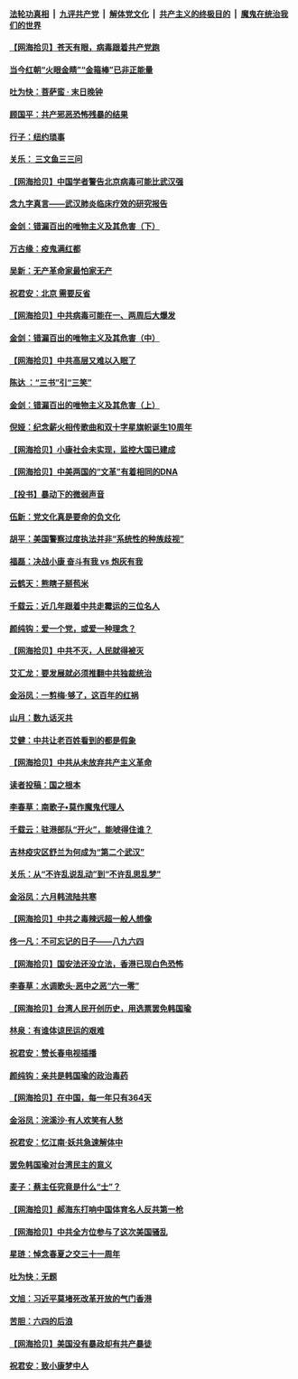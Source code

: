 ####  [法轮功真相](../../../../basic/blob/master/README.md?t=06200301) &nbsp;|&nbsp; [九评共产党](../../../../9ping.md/blob/master/README.md?t=06200301) &nbsp;|&nbsp; [解体党文化](../../../../jtdwh.md/blob/master/README.md?t=06200301)  &nbsp;|&nbsp; [共产主义的终极目的](../../../../gczydzjmd.md/blob/master/README.md?t=06200301) &nbsp;|&nbsp; [魔鬼在统治我们的世界](../../../../mgztzwmdsj.md/blob/master/README.md?t=06200301) 

#### [【网海拾贝】苍天有眼，病毒跟着共产党跑](../pages/nsc993/n12197648.md?t=06200301) 

#### [当今红朝“火眼金睛”“金箍棒”已非正能量](../pages/nsc993/n12196834.md?t=06200301) 

#### [吐为快：菩萨蛮 · 末日晚钟](../pages/nsc993/n12196689.md?t=06200301) 

#### [顾国平：共产邪恶恐怖残暴的结果](../pages/nsc993/n12195238.md?t=06200301) 

#### [行子：纽约琐事](../pages/nsc993/n12194752.md?t=06200301) 

#### [关乐： 三文鱼三三问](../pages/nsc993/n12194626.md?t=06200301) 

#### [【网海拾贝】中国学者警告北京病毒可能比武汉强](../pages/nsc993/n12193964.md?t=06200301) 

#### [念九字真言——武汉肺炎临床疗效的研究报告](../pages/nsc993/n12190804.md?t=06200301) 

#### [金剑：错漏百出的唯物主义及其危害（下）](../pages/nsc993/n12191909.md?t=06200301) 

#### [万古缘：疫鬼满红都](../pages/nsc993/n12191847.md?t=06200301) 

#### [吴新：无产革命家最怕家无产](../pages/nsc993/n12191806.md?t=06200301) 

#### [祝君安：北京 需要反省](../pages/nsc993/n12191766.md?t=06200301) 

#### [【网海拾贝】中共病毒可能在一、两周后大爆发](../pages/nsc993/n12190517.md?t=06200301) 

#### [金剑：错漏百出的唯物主义及其危害（中）](../pages/nsc993/n12188778.md?t=06200301) 

#### [【网海拾贝】中共高层又难以入眠了](../pages/nsc993/n12188425.md?t=06200301) 

#### [陈达 ：“三书”引“三笑”](../pages/nsc993/n12187929.md?t=06200301) 

#### [金剑：错漏百出的唯物主义及其危害（上）](../pages/nsc993/n12186502.md?t=06200301) 

#### [倪娅：纪念薪火相传歌曲和双十字星旗帜诞生10周年](../pages/nsc993/n12186439.md?t=06200301) 

#### [【网海拾贝】小康社会未实现，监控大国已建成](../pages/nsc993/n12185468.md?t=06200301) 

#### [【网海拾贝】中美两国的“文革”有着相同的DNA](../pages/nsc993/n12184487.md?t=06200301) 

#### [【投书】暴动下的微弱声音](../pages/nsc993/n12183493.md?t=06200301) 

#### [伍新：党文化真是要命的负文化](../pages/nsc993/n12182742.md?t=06200301) 

#### [胡平：美国警察过度执法并非“系统性的种族歧视”](../pages/nsc993/n12182713.md?t=06200301) 

#### [福磊：决战小康 奋斗有我 vs 炮灰有我](../pages/nsc993/n12182693.md?t=06200301) 

#### [云鹤天：熊瞎子掰苞米](../pages/nsc993/n12182680.md?t=06200301) 

#### [千载云：近几年跟着中共走霉运的三位名人](../pages/nsc993/n12182649.md?t=06200301) 

#### [颜纯钩：爱一个党，或爱一种理念？](../pages/nsc993/n12182640.md?t=06200301) 

#### [【网海拾贝】中共不灭，人民就得被灭](../pages/nsc993/n12180698.md?t=06200301) 

#### [艾汇龙：要发展就必须推翻中共独裁统治](../pages/nsc993/n12180647.md?t=06200301) 

#### [金浴凤：一剪梅·够了，这百年的红祸](../pages/nsc993/n12180002.md?t=06200301) 

#### [山月：数九话灭共](../pages/nsc993/n12179940.md?t=06200301) 

#### [艾健：中共让老百姓看到的都是假象](../pages/nsc993/n12179778.md?t=06200301) 

#### [【网海拾贝】中共从未放弃共产主义革命](../pages/nsc993/n12176687.md?t=06200301) 

#### [读者投稿：国之根本](../pages/nsc993/n12176662.md?t=06200301) 

#### [李春草：南歌子•莫作魔鬼代理人](../pages/nsc993/n12176610.md?t=06200301) 

#### [千载云：驻港部队“开火”，能唬得住谁？](../pages/nsc993/n12176028.md?t=06200301) 

#### [吉林疫灾区舒兰为何成为“第二个武汉”](../pages/nsc993/n12172816.md?t=06200301) 

#### [关乐：从“不许乱说乱动”到“不许乱思乱梦”](../pages/nsc993/n12174760.md?t=06200301) 

#### [金浴凤：六月韩流陆共寒](../pages/nsc993/n12174739.md?t=06200301) 

#### [【网海拾贝】中共之毒辣远超一般人想像](../pages/nsc993/n12174574.md?t=06200301) 

#### [佟一凡：不可忘记的日子——八九六四](../pages/nsc993/n12174371.md?t=06200301) 

#### [【网海拾贝】国安法还没立法，香港已现白色恐怖](../pages/nsc993/n12172467.md?t=06200301) 

#### [李春草：水调歌头·恶中之恶“六一零”](../pages/nsc993/n12171662.md?t=06200301) 

#### [【网海拾贝】台湾人民开创历史，用选票罢免韩国瑜](../pages/nsc993/n12169412.md?t=06200301) 

#### [林泉：有谁体谅民运的艰难](../pages/nsc993/n12169204.md?t=06200301) 

#### [祝君安：赞长春电视插播](../pages/nsc993/n12168998.md?t=06200301) 

#### [颜纯钩：亲共是韩国瑜的政治毒药](../pages/nsc993/n12168959.md?t=06200301) 

#### [【网海拾贝】在中国，每一年只有364天](../pages/nsc993/n12167508.md?t=06200301) 

#### [金浴凤：浣溪沙·有人欢笑有人愁](../pages/nsc993/n12167017.md?t=06200301) 

#### [祝君安：忆江南·妖共急速解体中](../pages/nsc993/n12166832.md?t=06200301) 

#### [罢免韩国瑜对台湾民主的意义](../pages/nsc993/n12166720.md?t=06200301) 

#### [麦子：蔡主任究竟是什么“士”？](../pages/nsc993/n12166126.md?t=06200301) 

#### [【网海拾贝】郝海东打响中国体育名人反共第一枪](../pages/nsc993/n12165325.md?t=06200301) 

#### [【网海拾贝】中共全方位参与了这次美国骚乱](../pages/nsc993/n12163491.md?t=06200301) 

#### [星琏：悼念春夏之交三十一周年](../pages/nsc993/n12162360.md?t=06200301) 

#### [吐为快：无题](../pages/nsc993/n12162106.md?t=06200301) 

#### [文旭：习近平莫堵死改革开放的气门香港](../pages/nsc993/n12157461.md?t=06200301) 

#### [苦胆：六四的后浪](../pages/nsc993/n12157112.md?t=06200301) 

#### [【网海拾贝】美国没有暴政却有共产暴徒](../pages/nsc993/n12157074.md?t=06200301) 

#### [祝君安：致小康梦中人](../pages/nsc993/n12156882.md?t=06200301) 

